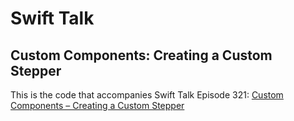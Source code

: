 # Swift Talk
## Custom Components: Creating a Custom Stepper

This is the code that accompanies Swift Talk Episode 321: [Custom Components – Creating a Custom Stepper](https://talk.objc.io/episodes/S01E321-custom-components-creating-a-custom-stepper)